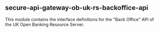 ## secure-api-gateway-ob-uk-rs-backoffice-api

This module contains the interface definitions for the "Back Office" API of the UK Open Banking Resource Server.